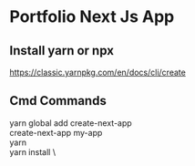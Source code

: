 # Portfolio Next Js App

## Install yarn or npx

https://classic.yarnpkg.com/en/docs/cli/create

## Cmd Commands

<!-- yarn \
yarn install \
yarn upgrade \ -->
<!-- yarn create next-app portfolio-nextjs \ -->
yarn global add create-next-app \
create-next-app my-app \
yarn \
yarn install \


